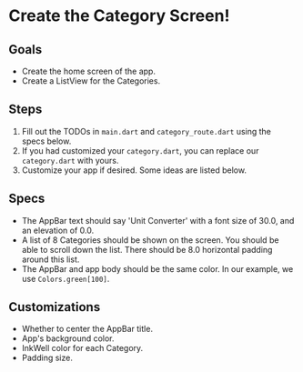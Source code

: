 # Create the Category Screen!

## Goals
 - Create the home screen of the app.
 - Create a ListView for the Categories.

## Steps
 1. Fill out the TODOs in `main.dart` and `category_route.dart` using the specs below.
 2. If you had customized your `category.dart`, you can replace our `category.dart` with yours.
 2. Customize your app if desired. Some ideas are listed below.

## Specs
 - The AppBar text should say 'Unit Converter' with a font size of 30.0, and an elevation of 0.0.
 - A list of 8 Categories should be shown on the screen. You should be able to scroll down the list. There should be 8.0 horizontal padding around this list.
 - The AppBar and app body should be the same color. In our example, we use `Colors.green[100]`.

## Customizations
 - Whether to center the AppBar title.
 - App's background color.
 - InkWell color for each Category.
 - Padding size.
